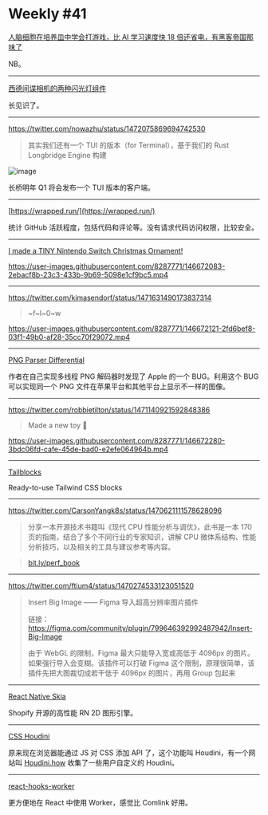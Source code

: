 # Weekly #41

[人脑细胞在培养皿中学会打游戏，比 AI 学习速度快 18 倍还省电，有黑客帝国那味了](https://www.qbitai.com/2021/12/31125.html)

NB。

---

[西德间谍相机的两种闪光灯组件](https://www.bilibili.com/video/BV1oP4y1n7qa)

长见识了。

---

https://twitter.com/nowazhu/status/1472075869694742530

> 其实我们还有一个 TUI 的版本（for Terminal），基于我们的 Rust Longbridge Engine 构建

![image](https://user-images.githubusercontent.com/8287771/146672019-dedf979b-8a3f-4605-b51b-3e75924d6277.png)

长桥明年 Q1 将会发布一个 TUI 版本的客户端。

---

[https://wrapped.run/](https://wrapped.run/)

统计 GitHub 活跃程度，包括代码和评论等。没有请求代码访问权限，比较安全。

---

[I made a TINY Nintendo Switch Christmas Ornament!](https://youtu.be/zJxyTgLjIB8)

https://user-images.githubusercontent.com/8287771/146672083-2ebacf8b-23c3-433b-9b69-5098e1cf9bc5.mp4

---

https://twitter.com/kimasendorf/status/1471631490173837314

> ~f~l~0~w

https://user-images.githubusercontent.com/8287771/146672121-2fd6bef8-03f1-49b0-af28-35cc70f29072.mp4

---

[PNG Parser Differential](https://www.da.vidbuchanan.co.uk/widgets/pngdiff/)

作者在自己实现多线程 PNG 解码器时发现了 Apple 的一个 BUG。利用这个 BUG 可以实现同一个 PNG 文件在苹果平台和其他平台上显示不一样的图像。

---

https://twitter.com/robbietilton/status/1471140921592848386

> Made a new toy 👀

https://user-images.githubusercontent.com/8287771/146672280-3bdc06fd-cafe-45de-bad0-e2efe064964b.mp4

---

[Tailblocks](https://tailblocks.cc/)

Ready-to-use Tailwind CSS blocks

---

https://twitter.com/CarsonYangk8s/status/1470621111578628096

> 分享一本开源技术书籍叫《现代 CPU 性能分析与调优》，此书是一本 170 页的指南，结合了多个不同行业的专家知识，讲解 CPU 微体系结构、性能分析技巧，以及相关的工具与建议参考等内容。

> [bit.ly/perf_book](https://bit.ly/perf_book)

---

https://twitter.com/ftium4/status/1470274533123051520

> Insert Big Image —— Figma 导入超高分辨率图片插件
>
> 链接：https://figma.com/community/plugin/799646392992487942/Insert-Big-Image
>
> 由于 WebGL 的限制，Figma 最大只能导入宽或高低于 4096px 的图片。如果强行导入会变糊。该插件可以打破 Figma 这个限制，原理很简单，该插件先把大图裁切成若干低于 4096px 的图片，再用 Group 包起来

---

[React Native Skia](https://shopify.github.io/react-native-skia/)

Shopify 开源的高性能 RN 2D 图形引擎。

---

[CSS Houdini](https://developer.mozilla.org/en-US/docs/Web/Guide/Houdini)

原来现在浏览器能通过 JS 对 CSS 添加 API 了，这个功能叫 Houdini，有一个网站叫 [Houdini.how](https://houdini.how/) 收集了一些用户自定义的 Houdini。

---

[react-hooks-worker](https://github.com/dai-shi/react-hooks-worker)

更方便地在 React 中使用 Worker，感觉比 Comlink 好用。
